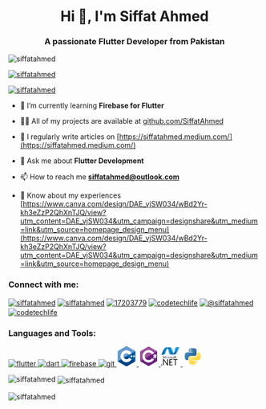<h1 align="center">Hi 👋, I'm Siffat Ahmed</h1>
<h3 align="center">A passionate Flutter Developer from Pakistan</h3>

<p align="left"> <img src="https://komarev.com/ghpvc/?username=siffatahmed&label=Profile%20views&color=0e75b6&style=flat" alt="siffatahmed" /> </p>

<p align="left"> <a href="https://github.com/ryo-ma/github-profile-trophy"><img src="https://github-profile-trophy.vercel.app/?username=siffatahmed" alt="siffatahmed" /></a> </p>

<p align="left"> <a href="https://twitter.com/siffatahmed" target="blank"><img src="https://img.shields.io/twitter/follow/siffatahmed?logo=twitter&style=for-the-badge" alt="siffatahmed" /></a> </p>

- 🌱 I’m currently learning **Firebase for Flutter**

- 👨‍💻 All of my projects are available at [github.com/SiffatAhmed](github.com/SiffatAhmed)

- 📝 I regularly write articles on [https://siffatahmed.medium.com/](https://siffatahmed.medium.com/)

- 💬 Ask me about **Flutter Development**

- 📫 How to reach me **siffatahmed@outlook.com**

- 📄 Know about my experiences [https://www.canva.com/design/DAE_vjSW034/wBd2Yr-kh3eZzP2QhXnTJQ/view?utm_content=DAE_vjSW034&utm_campaign=designshare&utm_medium=link&utm_source=homepage_design_menu](https://www.canva.com/design/DAE_vjSW034/wBd2Yr-kh3eZzP2QhXnTJQ/view?utm_content=DAE_vjSW034&utm_campaign=designshare&utm_medium=link&utm_source=homepage_design_menu)

<h3 align="left">Connect with me:</h3>
<p align="left">
<a href="https://twitter.com/siffatahmed" target="blank"><img align="center" src="https://raw.githubusercontent.com/rahuldkjain/github-profile-readme-generator/master/src/images/icons/Social/twitter.svg" alt="siffatahmed" height="30" width="40" /></a>
<a href="https://linkedin.com/in/siffatahmed" target="blank"><img align="center" src="https://raw.githubusercontent.com/rahuldkjain/github-profile-readme-generator/master/src/images/icons/Social/linked-in-alt.svg" alt="siffatahmed" height="30" width="40" /></a>
<a href="https://stackoverflow.com/users/17203779" target="blank"><img align="center" src="https://raw.githubusercontent.com/rahuldkjain/github-profile-readme-generator/master/src/images/icons/Social/stack-overflow.svg" alt="17203779" height="30" width="40" /></a>
<a href="https://instagram.com/codetechlife" target="blank"><img align="center" src="https://raw.githubusercontent.com/rahuldkjain/github-profile-readme-generator/master/src/images/icons/Social/instagram.svg" alt="codetechlife" height="30" width="40" /></a>
<a href="https://medium.com/@siffatahmed" target="blank"><img align="center" src="https://raw.githubusercontent.com/rahuldkjain/github-profile-readme-generator/master/src/images/icons/Social/medium.svg" alt="@siffatahmed" height="30" width="40" /></a>
<a href="https://www.youtube.com/c/codetechlife" target="blank"><img align="center" src="https://raw.githubusercontent.com/rahuldkjain/github-profile-readme-generator/master/src/images/icons/Social/youtube.svg" alt="codetechlife" height="30" width="40" /></a>
</p>

<h3 align="left">Languages and Tools:</h3>
<p align="left"> 
   <a href="https://flutter.dev" target="_blank" rel="noreferrer"> <img src="https://www.vectorlogo.zone/logos/flutterio/flutterio-icon.svg" alt="flutter" width="40" height="40"/> </a><a href="https://dart.dev" target="_blank" rel="noreferrer"> <img src="https://www.vectorlogo.zone/logos/dartlang/dartlang-icon.svg" alt="dart" width="40" height="40"/> </a><a href="https://firebase.google.com/" target="_blank" rel="noreferrer"> <img src="https://www.vectorlogo.zone/logos/firebase/firebase-icon.svg" alt="firebase" width="40" height="40"/> </a>  <a href="https://git-scm.com/" target="_blank" rel="noreferrer"> <img src="https://www.vectorlogo.zone/logos/git-scm/git-scm-icon.svg" alt="git" width="40" height="40"/> </a>
  <a href="https://www.w3schools.com/cpp/" target="_blank" rel="noreferrer"> <img src="https://raw.githubusercontent.com/devicons/devicon/master/icons/cplusplus/cplusplus-original.svg" alt="cplusplus" width="40" height="40"/> </a> <a href="https://www.w3schools.com/cs/" target="_blank" rel="noreferrer"> <img src="https://raw.githubusercontent.com/devicons/devicon/master/icons/csharp/csharp-original.svg" alt="csharp" width="40" height="40"/> </a> <a href="https://dotnet.microsoft.com/" target="_blank" rel="noreferrer"> <img src="https://raw.githubusercontent.com/devicons/devicon/master/icons/dot-net/dot-net-original-wordmark.svg" alt="dotnet" width="40" height="40"/> </a>  <a href="https://www.python.org" target="_blank" rel="noreferrer"> <img src="https://raw.githubusercontent.com/devicons/devicon/master/icons/python/python-original.svg" alt="python" width="40" height="40"/> </a> </p>

<p><img align="left" src="https://github-readme-stats.vercel.app/api/top-langs?username=siffatahmed&show_icons=true&locale=en&layout=compact" alt="siffatahmed" /></p>

<p>&nbsp;<img align="center" src="https://github-readme-stats.vercel.app/api?username=siffatahmed&show_icons=true&locale=en" alt="siffatahmed" /></p>

<p><img align="center" src="https://github-readme-streak-stats.herokuapp.com/?user=siffatahmed&" alt="siffatahmed" /></p>
